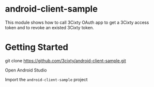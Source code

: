 android-client-sample
=====================

This module shows how to call 3Cixty OAuth app to get a 3Cixty access token and to revoke an existed 3Cixty token.

Getting Started
================

git clone https://github.com/3cixty/android-client-sample.git

Open Android Studio

Import the `android-client-sample` project

